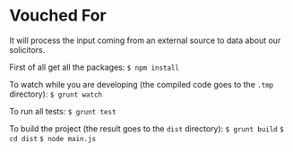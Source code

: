 # Vouched For

It will process the input coming from an external source to data about our solicitors.

First of all get all the packages:
`$ npm install`

To watch while you are developing  (the compiled code goes to the `.tmp` directory):
`$ grunt watch`

To run all tests:
`$ grunt test`

To build the project (the result goes to the `dist` directory):
`$ grunt build`
`$ cd dist`
`$ node main.js`